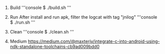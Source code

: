 1. Build
'''console
$ ./build.sh
'''

2. Run
After install and run apk, filter the logcat with tag "jnilog"
'''console
$ ./run.sh
'''

3. Clean
'''console
$ ./clean.sh
'''

4. Medium
https://medium.com/@maxterjy/integrate-c-into-android-using-ndk-standalone-toolchains-cb9ad009bdd0